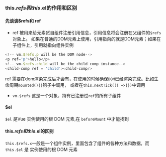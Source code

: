 ### this.$refs 和 this.$el的作用和区别

#### 先谈谈$refs和 ref
* ref 被用来给元素货自组件注册引用信息，引用信息将会注册在父组件的`$refs`对象上。
如果在普通的DOM元素上使用，引用指向的就是DOM元素；如果在子组件上，引用就指向组件实例

```js
<!-- vm.$refs.p will be the DOM node-->
<p ref='p'>hello</p>
<!-- vm.$refs.child will be the child comp instance-->
<child-comp ref = 'child'><child-comp/>
```

ref 需要在dom渲染完成后才会有，在使用的时候确保`DOM`已经渲染完成。比如生命周期`mounted(){}`钩子中调用，
或者在`this.nextTick(() =>{})`中调用 



* `vm.$refs` 这是一个对象，持有已注册过`ref`的所有子组件



#### $el 
`$el` 是Vue 实例使用的根 DOM 元素,在 `beforeMount` 中才能找到

#### this.$refs 和 this.$el的区别

`this.$refs.x`一般是一个组件实例，里面包含了组件的各种方法和数据，而 `this.$el` 是 实例使用的根 DOM 元素
